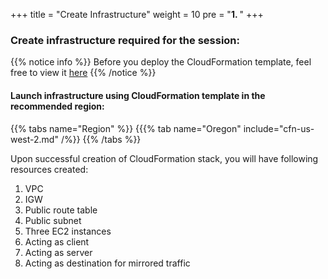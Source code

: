 +++
title = "Create Infrastructure"
weight = 10
pre = "<b>1. </b>"
+++

### Create infrastructure required for the session:

{{% notice info %}}
Before you deploy the CloudFormation template, feel free to view it [here](https://github.com/aws-samples/amazon-vpc-traffic-mirroring-reinvent2019-workshop/blob/master/templates/aws-vpc-tm-pub-single-az-all-builtin.yaml)
{{% /notice %}}

#### Launch infrastructure using CloudFormation template in the recommended region:
{{% tabs name="Region" %}}
{{{% tab name="Oregon" include="cfn-us-west-2.md" /%}}
{{% /tabs %}}

<!--
{{% tabs name="Region" %}}
{{{% tab name="Ohio" include="cfn-us-east-2.md" /%}}
{{{% tab name="Oregon" include="cfn-us-west-2.md" /%}}
{{{% tab name="Ireland" include="cfn-eu-west-1.md" /%}}
{{{% tab name="Singapore" include="cfn-ap-southeast-1.md" /%}}
{{% /tabs %}}
-->

Upon successful creation of CloudFormation stack, you will have following resources created:

1. VPC
2. IGW
3. Public route table
4. Public subnet
5. Three EC2 instances
  1. Acting as client
  2. Acting as server
  3. Acting as destination for mirrored traffic

<!--
Another way is to use button instead of tabs shortcode:
{{% button href="https://issues.amazon.com/issues/create?template=f084dc94-e920-4d98-80f7-252d5cc7ce00" icon="fas fa-envelope" %}}Launch in Singapore{{% /button %}}
-->
